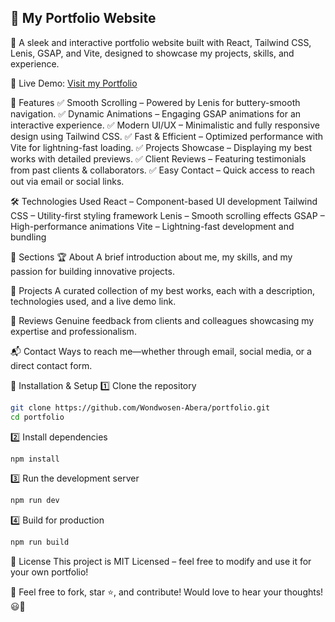 ## 🌟 My Portfolio Website

🚀 A sleek and interactive portfolio website built with React, Tailwind CSS, Lenis, GSAP, and Vite, designed to showcase my projects, skills, and experience.

🔗 Live Demo: [Visit my Portfolio](https://claudechef.netlify.app/)

📌 Features
✅ Smooth Scrolling – Powered by Lenis for buttery-smooth navigation.
✅ Dynamic Animations – Engaging GSAP animations for an interactive experience.
✅ Modern UI/UX – Minimalistic and fully responsive design using Tailwind CSS.
✅ Fast & Efficient – Optimized performance with Vite for lightning-fast loading.
✅ Projects Showcase – Displaying my best works with detailed previews.
✅ Client Reviews – Featuring testimonials from past clients & collaborators.
✅ Easy Contact – Quick access to reach out via email or social links.

🛠️ Technologies Used
React – Component-based UI development
Tailwind CSS – Utility-first styling framework
Lenis – Smooth scrolling effects
GSAP – High-performance animations
Vite – Lightning-fast development and bundling

📂 Sections
🏆 About
A brief introduction about me, my skills, and my passion for building innovative projects.

💼 Projects
A curated collection of my best works, each with a description, technologies used, and a live demo link.

🌟 Reviews
Genuine feedback from clients and colleagues showcasing my expertise and professionalism.

📬 Contact
Ways to reach me—whether through email, social media, or a direct contact form.

🚀 Installation & Setup
1️⃣ Clone the repository

```bash
git clone https://github.com/Wondwosen-Abera/portfolio.git
cd portfolio
```

2️⃣ Install dependencies

```bash
npm install
```

3️⃣ Run the development server

```bash
npm run dev
```

4️⃣ Build for production

```bash
npm run build
```

📜 License
This project is MIT Licensed – feel free to modify and use it for your own portfolio!

👏 Feel free to fork, star ⭐, and contribute!
Would love to hear your thoughts! 😃🚀
